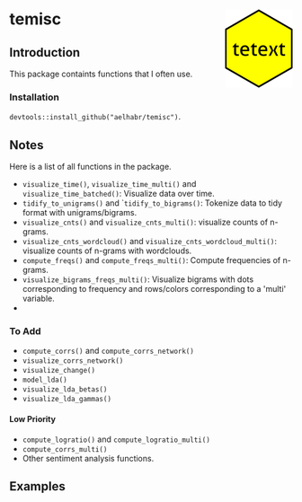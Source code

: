 
temisc <img src="man/figures/logo.png" align="right"/>
======================================================

Introduction
------------

This package containts functions that I often use.

### Installation

`devtools::install_github("aelhabr/temisc")`.

Notes
-----

Here is a list of all functions in the package.

-   `visualize_time()`, `visualize_time_multi()` and `visualize_time_batched()`: Visualize data over time.
-   `tidify_to_unigrams()` and \``tidify_to_bigrams()`: Tokenize data to tidy format with unigrams/bigrams.
-   `visualize_cnts()` and `visualize_cnts_multi()`: visualize counts of n-grams.
-   `visualize_cnts_wordcloud()` and `visualize_cnts_wordcloud_multi()`: visualize counts of n-grams with wordclouds.
-   `compute_freqs()` and `compute_freqs_multi()`: Compute frequencies of n-grams.
-   `visualize_bigrams_freqs_multi()`: Visualize bigrams with dots corresponding to frequency and rows/colors corresponding to a 'multi' variable.
-   

### To Add

-   `compute_corrs()` and `compute_corrs_network()`
-   `visualize_corrs_network()`
-   `visualize_change()`
-   `model_lda()`
-   `visualize_lda_betas()`
-   `visualize_lda_gammas()`

#### Low Priority

-   `compute_logratio()` and `compute_logratio_multi()`
-   `compute_corrs_multi()`
-   Other sentiment analysis functions.

Examples
--------

